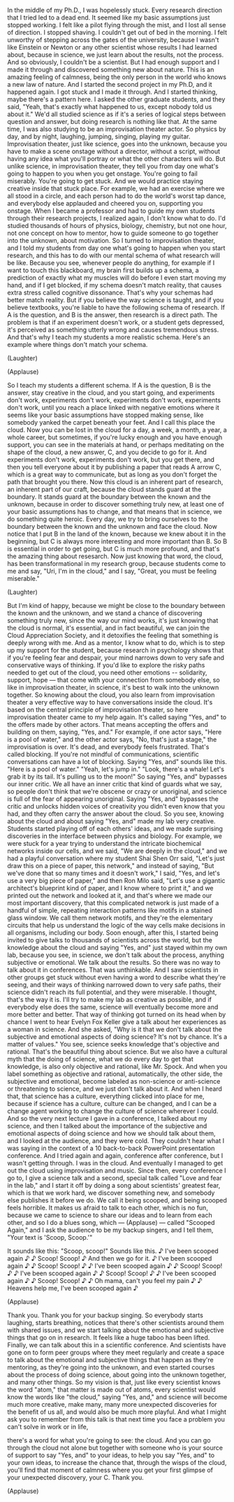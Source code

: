 
In the middle of my Ph.D.,
I was hopelessly stuck.
Every research direction that I tried
led to a dead end.
It seemed like my basic assumptions
just stopped working.
I felt like a pilot flying through the mist,
and I lost all sense of direction.
I stopped shaving.
I couldn&#39;t get out of bed in the morning.
I felt unworthy
of stepping across the gates of the university,
because I wasn&#39;t like Einstein or Newton
or any other scientist whose results
I had learned about, because in science,
we just learn about the results, not the process.
And so obviously, I couldn&#39;t be a scientist.
But I had enough support
and I made it through
and discovered something new about nature.
This is an amazing feeling of calmness,
being the only person in the world
who knows a new law of nature.
And I started the second project in my Ph.D,
and it happened again.
I got stuck and I made it through.
And I started thinking,
maybe there&#39;s a pattern here.
I asked the other graduate students, and they said,
&quot;Yeah, that&#39;s exactly what happened to us,
except nobody told us about it.&quot;
We&#39;d all studied science as if it&#39;s a series
of logical steps between question and answer,
but doing research is nothing like that.
At the same time, I was also studying
to be an improvisation theater actor.
So physics by day,
and by night, laughing, jumping, singing,
playing my guitar.
Improvisation theater,
just like science, goes into the unknown,
because you have to make a scene onstage
without a director, without a script,
without having any idea what you&#39;ll portray
or what the other characters will do.
But unlike science,
in improvisation theater, they tell you from day one
what&#39;s going to happen to
you when you get onstage.
You&#39;re going to fail miserably.
You&#39;re going to get stuck.
And we would practice staying creative
inside that stuck place.
For example, we had an exercise
where we all stood in a circle,
and each person had to do
the world&#39;s worst tap dance,
and everybody else applauded
and cheered you on,
supporting you onstage.
When I became a professor
and had to guide my own students
through their research projects,
I realized again,
I don&#39;t know what to do.
I&#39;d studied thousands of hours of physics,
biology, chemistry,
but not one hour, not one concept
on how to mentor, how to guide someone
to go together into the unknown,
about motivation.
So I turned to improvisation theater,
and I told my students from day one
what&#39;s going to happen when you start research,
and this has to do with our mental schema
of what research will be like.
Because you see, whenever people do anything,
for example if I want to touch this blackboard,
my brain first builds up a schema,
a prediction of exactly what my muscles will do
before I even start moving my hand,
and if I get blocked,
if my schema doesn&#39;t match reality,
that causes extra stress called cognitive dissonance.
That&#39;s why your schemas had better match reality.
But if you believe the way science is taught,
and if you believe textbooks, you&#39;re liable
to have the following schema of research.
If A is the question,
and B is the answer,
then research is a direct path.
The problem is that if an experiment doesn&#39;t work,
or a student gets depressed,
it&#39;s perceived as something utterly wrong
and causes tremendous stress.
And that&#39;s why I teach my students
a more realistic schema.
Here&#39;s an example
where things don&#39;t match your schema.

(Laughter)


(Applause)

So I teach my students a different schema.
If A is the question,
B is the answer,
stay creative in the cloud,
and you start going,
and experiments don&#39;t work, experiments don&#39;t work,
experiments don&#39;t work, experiments don&#39;t work,
until you reach a place linked
with negative emotions
where it seems like your basic assumptions
have stopped making sense,
like somebody yanked the carpet beneath your feet.
And I call this place the cloud.
Now you can be lost in the cloud
for a day, a week, a month, a year,
a whole career,
but sometimes, if you&#39;re lucky enough
and you have enough support,
you can see in the materials at hand,
or perhaps meditating on the shape of the cloud,
a new answer,
C, and you decide to go for it.
And experiments don&#39;t work, experiments don&#39;t work,
but you get there,
and then you tell everyone about it
by publishing a paper that reads A arrow C,
which is a great way to communicate,
but as long as you don&#39;t forget the path
that brought you there.
Now this cloud is an inherent part
of research, an inherent part of our craft,
because the cloud stands guard at the boundary.
It stands guard at the boundary
between the known
and the unknown,
because in order to discover something truly new,
at least one of your basic
assumptions has to change,
and that means that in science,
we do something quite heroic.
Every day, we try to bring ourselves
to the boundary between
the known and the unknown
and face the cloud.
Now notice that I put B
in the land of the known,
because we knew about it in the beginning,
but C is always more interesting
and more important than B.
So B is essential in order to get going,
but C is much more profound,
and that&#39;s the amazing thing about resesarch.
Now just knowing that word, the cloud,
has been transformational in my research group,
because students come to me and say,
&quot;Uri, I&#39;m in the cloud,&quot;
and I say, &quot;Great, you must be feeling miserable.&quot;

(Laughter)

But I&#39;m kind of happy,
because we might be close to the boundary
between the known and the unknown,
and we stand a chance of discovering
something truly new,
since the way our mind works,
it&#39;s just knowing that the cloud
is normal, it&#39;s essential,
and in fact beautiful,
we can join the Cloud Appreciation Society,
and it detoxifies the feeling that something
is deeply wrong with me.
And as a mentor, I know what to do,
which is to step up my support for the student,
because research in psychology shows
that if you&#39;re feeling fear and despair,
your mind narrows down
to very safe and conservative ways of thinking.
If you&#39;d like to explore the risky paths
needed to get out of the cloud,
you need other emotions --
solidarity, support, hope —
that come with your connection from somebody else,
so like in improvisation theater,
in science, it&#39;s best to walk into the unknown
together.
So knowing about the cloud,
you also learn from improvisation theater
a very effective way to have conversations
inside the cloud.
It&#39;s based on the central principle
of improvisation theater,
so here improvisation theater
came to my help again.
It&#39;s called saying &quot;Yes, and&quot;
to the offers made by other actors.
That means accepting the offers
and building on them, saying, &quot;Yes, and.&quot;
For example, if one actor says,
&quot;Here is a pool of water,&quot;
and the other actor says,
&quot;No, that&#39;s just a stage,&quot;
the improvisation is over.
It&#39;s dead, and everybody feels frustrated.
That&#39;s called blocking.
If you&#39;re not mindful of communications,
scientific conversations can have a lot of blocking.
Saying &quot;Yes, and&quot; sounds like this.
&quot;Here is a pool of water.&quot;
&quot;Yeah, let&#39;s jump in.&quot;
&quot;Look, there&#39;s a whale! Let&#39;s grab it by its tail.
It&#39;s pulling us to the moon!&quot;
So saying &quot;Yes, and&quot; bypasses our inner critic.
We all have an inner critic
that kind of guards what we say,
so people don&#39;t think that we&#39;re obscene
or crazy or unoriginal,
and science is full of the fear
of appearing unoriginal.
Saying &quot;Yes, and&quot; bypasses the critic
and unlocks hidden voices of creativity
you didn&#39;t even know that you had,
and they often carry the answer
about the cloud.
So you see, knowing about the cloud
and about saying &quot;Yes, and&quot;
made my lab very creative.
Students started playing off of each others&#39; ideas,
and we made surprising discoveries
in the interface between physics and biology.
For example, we were stuck for a year
trying to understand the intricate
biochemical networks inside our cells,
and we said, &quot;We are deeply in the cloud,&quot;
and we had a playful conversation
where my student Shai Shen Orr said,
&quot;Let&#39;s just draw this on a
piece of paper, this network,&quot;
and instead of saying,
&quot;But we&#39;ve done that so many times
and it doesn&#39;t work,&quot;
I said, &quot;Yes, and
let&#39;s use a very big piece of paper,&quot;
and then Ron Milo said,
&quot;Let&#39;s use a gigantic architect&#39;s
blueprint kind of paper, and I know where to print it,&quot;
and we printed out the network and looked at it,
and that&#39;s where we made
our most important discovery,
that this complicated network is just made
of a handful of simple, repeating interaction patterns
like motifs in a stained glass window.
We call them network motifs,
and they&#39;re the elementary circuits
that help us understand
the logic of the way cells make decisions
in all organisms, including our body.
Soon enough, after this,
I started being invited to give talks
to thousands of scientists across the world,
but the knowledge about the cloud
and saying &quot;Yes, and&quot;
just stayed within my own lab,
because you see, in science,
we don&#39;t talk about the process,
anything subjective or emotional.
We talk about the results.
So there was no way to talk about it in conferences.
That was unthinkable.
And I saw scientists in other groups get stuck
without even having a word to describe
what they&#39;re seeing,
and their ways of thinking
narrowed down to very safe paths,
their science didn&#39;t reach its full potential,
and they were miserable.
I thought, that&#39;s the way it is.
I&#39;ll try to make my lab as creative as possible,
and if everybody else does the same,
science will eventually become
more and more better and better.
That way of thinking got turned on its head
when by chance I went to hear Evelyn Fox Keller
give a talk about her experiences
as a woman in science.
And she asked,
&quot;Why is it that we don&#39;t talk about the subjective
and emotional aspects of doing science?
It&#39;s not by chance. It&#39;s a matter of values.&quot;
You see, science seeks knowledge
that&#39;s objective and rational.
That&#39;s the beautiful thing about science.
But we also have a cultural myth
that the doing of science,
what we do every day to get that knowledge,
is also only objective and rational,
like Mr. Spock.
And when you label something
as objective and rational,
automatically, the other side,
the subjective and emotional,
become labeled as non-science
or anti-science or threatening to science,
and we just don&#39;t talk about it.
And when I heard that,
that science has a culture,
everything clicked into place for me,
because if science has a culture,
culture can be changed,
and I can be a change agent
working to change the culture
of science wherever I could.
And so the very next lecture I gave in a conference,
I talked about my science,
and then I talked about the importance
of the subjective and emotional
aspects of doing science
and how we should talk about them,
and I looked at the audience,
and they were cold.
They couldn&#39;t hear what I was saying
in the context of a 10 back-to-back
PowerPoint presentation conference.
And I tried again and again,
conference after conference,
but I wasn&#39;t getting through.
I was in the cloud.
And eventually I managed to get out the cloud
using improvisation and music.
Since then, every conference I go to,
I give a science talk and a second, special talk
called &quot;Love and fear in the lab,&quot;
and I start it off by doing a song
about scientists&#39; greatest fear,
which is that we work hard,
we discover something new,
and somebody else publishes it before we do.
We call it being scooped,
and being scooped feels horrible.
It makes us afraid to talk to each other,
which is no fun,
because we came to science to share our ideas
and to learn from each other,
and so I do a blues song,
which — 
(Applause)
 —
called &quot;Scooped Again,&quot;
and I ask the audience to be my backup singers,
and I tell them, &quot;Your text is &#39;Scoop, Scoop.&#39;&quot;

It sounds like this: &quot;Scoop, scoop!&quot;
Sounds like this.
♪ I&#39;ve been scooped again ♪
♪ Scoop! Scoop! ♪
And then we go for it.
♪ I&#39;ve been scooped again ♪
♪ Scoop! Scoop! ♪
♪ I&#39;ve been scooped again ♪
♪ Scoop! Scoop! ♪
♪ I&#39;ve been scooped again ♪
♪ Scoop! Scoop! ♪
♪ I&#39;ve been scooped again ♪
♪ Scoop! Scoop! ♪
♪ Oh mama, can&#39;t you feel my pain ♪
♪ Heavens help me, I&#39;ve been scooped again ♪

(Applause)

Thank you.
Thank you for your backup singing.
So everybody starts laughing, starts breathing,
notices that there&#39;s other scientists around them
with shared issues,
and we start talking about the emotional
and subjective things that go on in research.
It feels like a huge taboo has been lifted.
Finally, we can talk about
this in a scientific conference.
And scientists have gone on to form peer groups
where they meet regularly
and create a space to talk about the emotional
and subjective things that
happen as they&#39;re mentoring,
as they&#39;re going into the unknown,
and even started courses
about the process of doing science,
about going into the unknown together,
and many other things.
So my vision is that,
just like every scientist knows the word &quot;atom,&quot;
that matter is made out of atoms,
every scientist would know the words
like &quot;the cloud,&quot; saying &quot;Yes, and,&quot;
and science will become much more creative,
make many, many more unexpected discoveries
for the benefit of us all,
and would also be much more playful.
And what I might ask you to remember from this talk
is that next time you face
a problem you can&#39;t solve
in work or in life,

there&#39;s a word for what you&#39;re going to see:
the cloud.
And you can go through the cloud
not alone but together
with someone who is your source of support
to say &quot;Yes, and&quot; to your ideas,
to help you say &quot;Yes, and&quot; to your own ideas,
to increase the chance that,
through the wisps of the cloud,
you&#39;ll find that moment of calmness
where you get your first glimpse
of your unexpected discovery,
your C.
Thank you.

(Applause)

